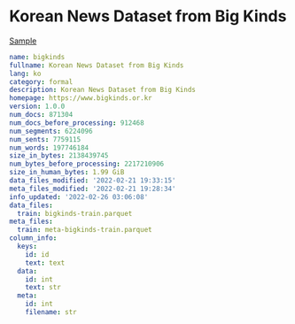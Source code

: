 # Korean News Dataset from Big Kinds
 
[Sample](../sample/bigkinds.txt)
 
<!-- MARKDOWN-AUTO-DOCS:START (CODE:src=../../../ekorpkit/resources/corpora/bigkinds.yaml) -->
<!-- The below code snippet is automatically added from ../../../ekorpkit/resources/corpora/bigkinds.yaml -->
```yaml
name: bigkinds
fullname: Korean News Dataset from Big Kinds
lang: ko
category: formal
description: Korean News Dataset from Big Kinds
homepage: https://www.bigkinds.or.kr
version: 1.0.0
num_docs: 871304
num_docs_before_processing: 912468
num_segments: 6224096
num_sents: 7759115
num_words: 197746184
size_in_bytes: 2138439745
num_bytes_before_processing: 2217210906
size_in_human_bytes: 1.99 GiB
data_files_modified: '2022-02-21 19:33:15'
meta_files_modified: '2022-02-21 19:28:34'
info_updated: '2022-02-26 03:06:08'
data_files:
  train: bigkinds-train.parquet
meta_files:
  train: meta-bigkinds-train.parquet
column_info:
  keys:
    id: id
    text: text
  data:
    id: int
    text: str
  meta:
    id: int
    filename: str
```
<!-- MARKDOWN-AUTO-DOCS:END -->
